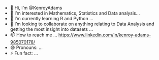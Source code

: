 - 👋 Hi, I’m @KenroyAdams
- 👀 I’m interested in Mathematics, Statistics and Data analysis...
- 🌱 I’m currently learning R and Python ...
- 💞️ I’m looking to collaborate on anything relating to Data Analysis and getting the most insight into datasets ...
- 📫 How to reach me ... https://www.linkedin.com/in/kenroy-adams-985070178/
- 😄 Pronouns: ...
- ⚡ Fun fact: ...

<!---
KenroyAdams/KenroyAdams is a ✨ special ✨ repository because its `README.md` (this file) appears on your GitHub profile.
You can click the Preview link to take a look at your changes.
--->
